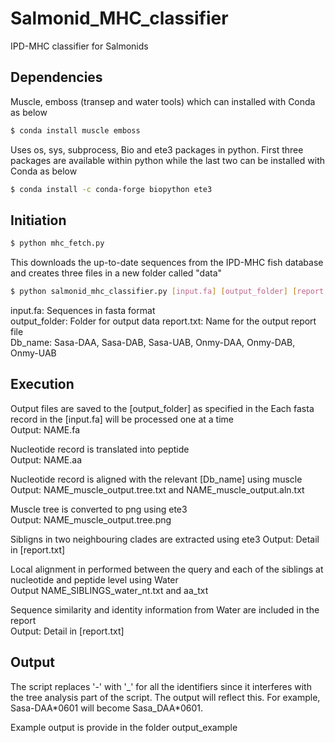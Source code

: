 # Salmonid_MHC_classifier
IPD-MHC classifier for Salmonids


## Dependencies
Muscle, emboss (transep and water tools) which can installed with Conda as below
```bash
$ conda install muscle emboss
```

Uses os, sys, subprocess, Bio and ete3 packages in python.
First three packages are available within python while the last two can be installed with Conda as below
```bash
$ conda install -c conda-forge biopython ete3 
```


## Initiation
```bash
$ python mhc_fetch.py
```
This downloads the up-to-date sequences from the IPD-MHC fish database and creates three files in a new folder called "data"

```bash
$ python salmonid_mhc_classifier.py [input.fa] [output_folder] [report.txt] [Db_name]
```  

input.fa: Sequences in fasta format  
output_folder: Folder for output data
report.txt: Name for the output report file  
Db_name: Sasa-DAA, Sasa-DAB, Sasa-UAB, Onmy-DAA, Onmy-DAB, Onmy-UAB  

## Execution
Output files are saved to the [output_folder] as specified in the 
Each fasta record in the [input.fa] will be processed one at a time  
  Output: NAME.fa  
  
Nucleotide record is translated into peptide  
  Output: NAME.aa  
  
Nucleotide record is aligned with the relevant [Db_name] using muscle  
  Output: NAME_muscle_output.tree.txt and NAME_muscle_output.aln.txt  
  
Muscle tree is converted to png using ete3  
  Output: NAME_muscle_output.tree.png  
  
Sibligns in two neighbouring clades are extracted using ete3
  Output: Detail in [report.txt]  
  
Local alignment in performed between the query and each of the siblings at nucleotide and peptide level using Water  
  Output NAME_SIBLINGS_water_nt.txt and aa_txt  
  
Sequence similarity and identity information from Water are included in the report  
  Output: Detail in [report.txt]  
  
## Output
The script replaces '-' with '\_' for all the identifiers since it interferes with the tree analysis part of the script.
The output will reflect this. For example, Sasa-DAA\*0601 will become Sasa_DAA*0601. 

Example output is provide in the folder output_example
